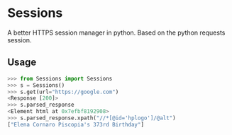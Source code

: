 # Sessions

A better HTTPS session manager in python.
Based on the python requests session. 

## Usage

```python
>>> from Sessions import Sessions
>>> s = Sessions()
>>> s.get(url="https://google.com")
<Response [200]>
>>> s.parsed_response
<Element html at 0x7efbf8192908>
>>> s.parsed_response.xpath("//*[@id='hplogo']/@alt")
["Elena Cornaro Piscopia's 373rd Birthday"]

```